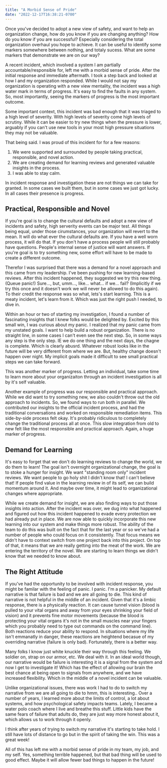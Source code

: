 ```yaml
---
title: "A Morbid Sense of Pride"
date: "2022-12-17T16:38:21-0700"
---
```


Once you've decided to adopt a new view of safety, and want to help an organization change, how do you know if you are changing anything? How do you know if you are successful? Especially considering the total organization overhaul you hope to achieve. It can be useful to identify some markers somewhere between nothing, and totaly sucess. What are some markers that demonstrate we are on our way?

A recent incident, which involved a system I am partially accountable/responsible for, left me with a morbid sense of pride. After the initial response and immediate aftermath. I took a step back and looked at how I and my organization responded. While I would not say my organization is operating with a new view mentality, the incident was a high water mark in terms of progress. It's easy to find the faults in any system. So, most importantly, seeing the markers of progress is the most important outcome. 

Some important context, this incident was bad enough that it was triaged to a high level of severity. With high levels of severity come high levels of scrutiny. While it can be easier to try new things when the pressure is lower, arguably if you can't use new tools in your most high pressure situations they may not be valuable.

That being said. I was proud of this incident for for a few reasons:

1. We were supported and surrounded by people taking practical, responsible, and novel action.
2. We are creating demand for learning reviews and generated valuable insights in the process.
3. I was able to stay calm.

In incident response and investigation these are not things we can take for granted. In some cases we built them, but in some cases we just got lucky. In all cases their presence is progress.

## Practical, Responsible and Novel

If you're goal is to change the cultural defaults and adopt a new view of incidents and safety, high serverity events can be major test. All things being equal, under those cirumstances, your organization will revert to the mean. It will do what ever the cultural defaults are. If you have a well worn process, it will do that. If you don't have a process people will still probably have questions. People's internal sense of justice will want answers. If you're goal is to try something new, some effort will have to be made to create a different outcome.

Therefor I was surprised that there was a demand for a novel approach and this came from my leadership. I've been pushing for new learning-based reviews. After this incident happened, they suggested we try this new thing. (Queue panic!) Sure..., but, umm..., like... what... if we... fail? (Implicitly if we try this once and it doesn't work we will never be allowed to do this again). To their credit the response was so what, lets's start learning. This is a meaty incident, let's learn from it. Which was just the right push I needed, to dive in.

Within an hour or two of starting my investigation, I found a number of fascinating insights that I knew folks would be delighted by. Excited by this small win, I was curious about my panic. I realized that my panic came from my unstated goals. I want to help build a robust organization. There is no straight line, in some cases I can't even see the next step. So, in some ways any step is the only step. IE we do one thing and the next days, the chagne is complete. Which is clearly abusrd. Whatever robust looks like in the future will be very different from where we are. But, healthy change doesn't happen over night. My implicit goals made it difficult to see small practical steps we can take forward. 

This was another marker of progress. Letting an individual, take some time to learn more about your organizaiton through an incident investigation is all by it's self valuable.

Another example of progress was our responsible and practical approach. While we did want to try something new, we also couldn't throw out the old approach to incidents. So, we found ways to run both in parallel. We contributed our insights to the official incident process, and had the traditional conversations and worked on responsible remediation items. This side-by-side process felt okay. It's probably ridiculous to completely change the traditional process all at once. This slow integration from old to new felt like the most responsible and practical approach. Again, a huge marker of progress.

## Demand for Learning

It's easy to forget that we don't do learning reviews to change the world, we do them to learn! The goal isn't overnight organizational change, the goal is to stoke a hunger for insight. We want "standing room only" incident reviews. We want people to go holy shit I didn't know that! I can't believe that! If people find value in the learning review in of its self, we can build momentum around it. And maybe over time, it might lead to organizational changes where appropriate.

While we create demand for insight, we are also finding ways to put those insights into action. After the incident was over, we dug into what happened and figured out how this incident happened to evade every protection we had already put in place. We are now able to quickly incorporate this new learning into our system and make things more robust. The ability of the team to do this was built on the fact that for the last year or so we've had a number of people who could focus on it consistently. That focus means we didn't have to context switch from one project back into this project. On top of that, it means that we are really getting into the meat of the work. We are entering the territory of the novel. We are starting to learn things we didn't know that we needed to know about.

## The Right Attitude

If you've had the opportunity to be involved with incident response, you might be familar with the feeling of panic. I panic. I'm a panicker. My default narrative is that failure is bad and we are all going to die. This kind of narrative is not helpful in the middle of an incident. Given that it's a limbic response, there is a physically reaction. It can cause tunnel vision (blood is pulled to your vital organs and away from your eyes shrinking your field of vision) and it prevents fine motor movements (because the blood is protecting your vital organs it's not in the small muscles near your fingers which you probably need to type out commands on the command line). Both reactions reduce your ability to respond. In situations where my life isn't emmanatly in danger, these reactions are heightend becasue of my overriding narrative (failure is only bad). Fortunately, there is a better way.

Many folks I know just white knuckle their way through this feeling. We soldier on, strap on our armor, etc. We deal with it. In an ideal world though, our narrative would be failure is interesting it is a signal from the system and now I get to investigate it! Which has the effect of allowing our brain the best chance at being open to signals from anywhere, and we have increased flexibility. Which in the middle of a novel incident can be valuable. 

Unlike organizational issues, there was work I had to do to switch my narrative from we are all going to die to hmm, this is interesting.. Over a number of years, I learned more about the limits of control, a lot about systems, and how psychological safety impacts teams. Lately, I became a water polo coach where I live and breathe this stuff. Little kids have the same fears of failure that adults do, they are just way more honest about it, which allows us to work through it openly.

I think after years of trying to switch my narrative it's starting to take hold. I still have lots of distance to go but in the spirit of taking the win. This was a great week! 

All of this has left me with a morbid sense of pride in my team, my job, and my self. Yes, something terrible happened, but that bad thing will be used to good effect. Maybe it will allow fewer bad things to happen in the future!

